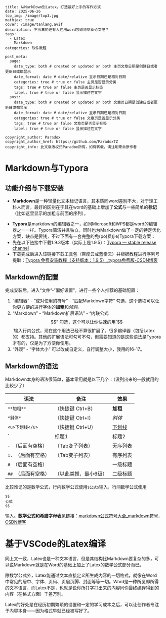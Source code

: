 ```
title: 从MarkDown到Latex，打造最好上手的写作方式
date: 2025-06-26
top_img: /image/top3.jpg
mathjax: true
cover: /image/tanlang.avif
description: 不会真的还有人在用word写硕博毕业论文吧？
tags: 
  - Latex
  - Markdown
categories: 软件教程

post_meta:
  page:
    date_type: both # created or updated or both 主页文章日期是创建日或者更新日或都显示
    date_format: date # date/relative 显示日期还是相对日期
    categories: true # true or false 主页是否显示分类
    tags: true # true or false 主页是否显示标签
    label: true # true or false 显示描述性文字
  post:
    date_type: both # created or updated or both 文章页日期是创建日或者更新日或都显示
    date_format: date # date/relative 显示日期还是相对日期
    categories: true # true or false 文章页是否显示分类
    tags: true # true or false 文章页是否显示标签
    label: true # true or false 显示描述性文字

copyright_author: Paradox
copyright_author_href: https://github.com/ParadoxTZ
copyright_info: 此文章版权归Paradox所有，如有转载，请注明来自原作者
```



# Markdown与Typora

## 功能介绍与下载安装

* **Markdown**是一种轻量化文本标记语言，其本质同word差别不大，对于理工科人而言，最好的区别在于其在word的基础上增加了**公式**与一些简单的**标记**（比如这里显示的加粗与前面的序列）。

- **Typora**是markdown的编辑器之一，如同Microsoft和WPS都是word的编辑器之一一样。Typora简洁并且独立，同时也为Markdown做了一定的特定优化方案，缺点是要钱，不过下面有一套完整的免(po)费(jie)Typora下载方案：
- 先在以下链接中下载1.9.3版本（实际上是1.9.5）：[Typora — stable release channel](https://typoraio.cn/releases/stable.html)
- 下载完成后进入该链接下载工具包（百度云或蓝奏云）并根据教程进行序列号提取：[Typora 免费安装教程（支持版本：1.9.5）_typora免费版-CSDN博客](https://blog.csdn.net/qq_61621323/article/details/141036982)

## Markdown的配置

完成安装后，进入“文件”-“偏好设置”，进行一些个人推荐的基础配置：

1. “编辑器” - “成对使用的符号” - “匹配Markdown字符” 勾选，这个选项可以让你更方便的进行字体的**加粗**和*倾斜*。
2. “Markdown” - “Markdown扩展语法” - “内联公式$$” 勾选，这个可以让你快速的用`$$`输入行内公式，现在这个用法已经不算很扩展了，很多编译器（包括Latex的）都支持。其他的扩展语法可勾可不勾，但需要知道的是这些语法是Typora才有的，仅是为了方便你使用。
3. “外观” - “字体大小” 可以改成自定义，自行调整大小，我用的16-17。

## Markdown的语法

Markdown本身的语法很简单，基本常用就是以下几个：（没列出来的一般就用的比较少了）

| 语法                | 备注                  | 效果          |
| ------------------- | --------------------- | ------------- |
| `**加粗**`          | （快捷键 Ctrl+B）     | **加粗**      |
| `*斜体*`            | （快捷键 Ctrl+I）     | *斜体*        |
| `<u>下划线</u>`     | （快捷键 Ctrl+U）     | <u>下划线</u> |
| `|标题1|标题2|`     | （Ctrl+Enter换行）    | 表格          |
| `- `（后面有空格）  | （Tab变子列表）       | 无序列表      |
| `1. `（后面有空格） | （Tab变子列表）       | 有序列表      |
| `# `（后面有空格）  |                       | 一级标题      |
| `## `（后面有空格） | （以此类推，最小6级） | 二级标题      |

比较难记的是数学公式，行内数学公式使用`$公式$`输入，行间数学公式使用

```
$$
公式
$$
```

输入。**数学公式和希腊字母表**见链接：[markdown公式符号大全_markdown符号-CSDN博客](https://blog.csdn.net/konglongdanfo1/article/details/85204312)



# 基于VSCode的Latex编译

​	同上文一致，Latex也是一种文本语言，但是其结构比Markdown要复杂的多，可以说Markdown就是在Word的基础上加上了Latex的数学公式部分而已。

​	除数学公式外，Latex能通过文本直接定义所生成内容的一切格式，就像在Word中常见的居中、字体、页码、页眉页脚、封面等等一切。Word是一种所见即所得的文本语言，而Latex不是，也就是说你所打字打出来的内容同你最终编译得到的内容（在格式方面）千差万别。

​	Latex的好处是在经历初期繁琐的设置和一定的学习成本之后，可以让创作者专注于内容本身——因为格式早就已经被写好了。